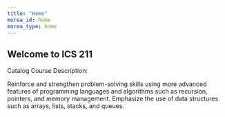 ```yaml
---
title: "Home"
morea_id: home
morea_type: home
---
```


## Welcome to ICS 211

Catalog Course Description:

Reinforce and strengthen problem-solving skills using more advanced features of programming languages and algorithms such as recursion, pointers, and memory management. 
Emphasize the use of data structures such as arrays, lists, stacks, and queues. 